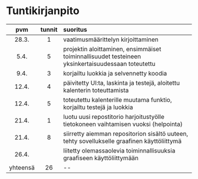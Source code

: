 # Tuntikirjanpito

| pvm | tunnit | suoritus |
| :--:|:------:| :-------|
|28.3.| 1 | vaatimusmäärittelyn kirjoittaminen|
|5.4. | 5 | projektin aloittaminen, ensimmäiset toiminnallisuudet testeineen yksinkertaisuudessaan toteutettu|
|9.4. | 3 | korjailtu luokkia ja selvennetty koodia|
|12.4.| 4 | päivitetty UI:ta, laskinta ja testejä, aloitettu kalenterin toteuttamista|
|12.4.| 5 | toteutettu kalenterille muutama funktio, korjailtu testejä ja luokkia|
|21.4.| 1 | luotu uusi repostitorio harjoitustyölle tietokoneen vaihtamisen vuoksi (helpointa)|
|21.4.| 8 | siirretty aiemman repositorion sisältö uuteen, tehty sovellukselle graafinen käyttöliittymä|
|26.4.|  | liitetty olemassaolevia toiminnallisuuksia graafiseen käyttöliittymään
|yhteensä| 26 | --|
